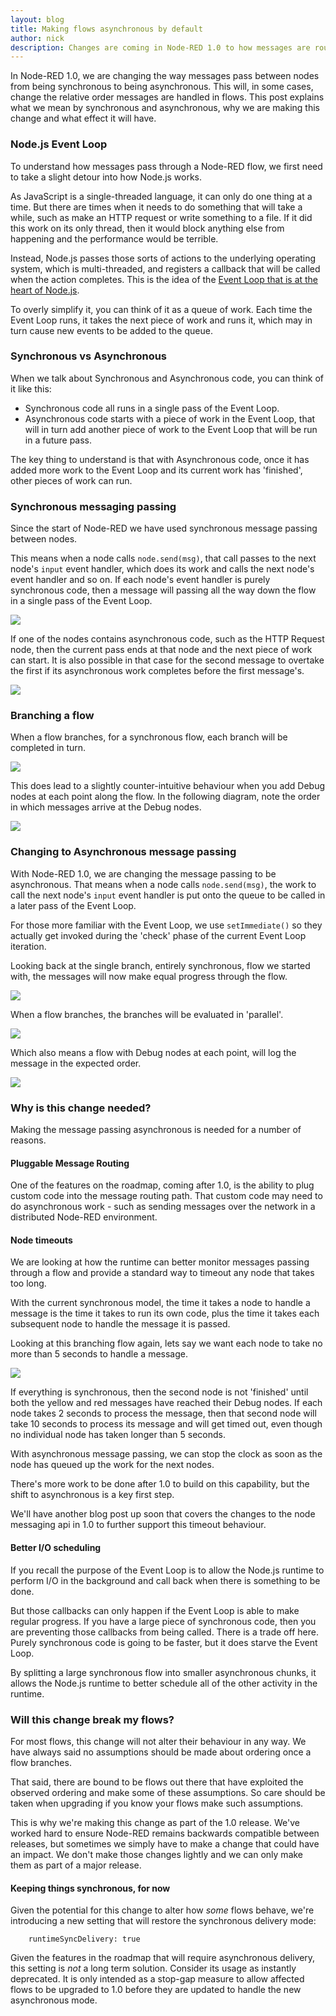 ```yaml
---
layout: blog
title: Making flows asynchronous by default
author: nick
description: Changes are coming in Node-RED 1.0 to how messages are routed in a flow. Find out what it means to go asynchronous.
---
```


In Node-RED 1.0, we are changing the way messages pass between nodes from being
synchronous to being asynchronous. This will, in some cases, change the relative
order messages are handled in flows. This post explains what we mean by synchronous
and asynchronous, why we are making this change and what effect it will have.

### Node.js Event Loop

To understand how messages pass through a Node-RED flow, we first need to take
a slight detour into how Node.js works.

As JavaScript is a single-threaded language, it can only do one thing at a time.
But there are times when it needs to do something that will take a while, such
as make an HTTP request or write something to a file. If it did this work on its
only thread, then it would block anything else from happening and the performance
would be terrible.

Instead, Node.js passes those sorts of actions to the underlying operating system,
which is multi-threaded, and registers a callback that will be called when the
action completes. This is the idea of the [Event Loop that is at the heart of Node.js](https://nodejs.org/en/docs/guides/event-loop-timers-and-nexttick/).

To overly simplify it, you can think of it as a queue of work. Each time the Event
Loop runs, it takes the next piece of work and runs it, which may in turn cause
new events to be added to the queue.


### Synchronous vs Asynchronous

When we talk about Synchronous and Asynchronous code, you can think of it like this:

 - Synchronous code all runs in a single pass of the Event Loop.
 - Asynchronous code starts with a piece of work in the Event Loop, that will in
   turn add another piece of work to the Event Loop that will be run in a future
   pass.

The key thing to understand is that with Asynchronous code, once it has added more
work to the Event Loop and its current work has 'finished', other pieces of work
can run.

### Synchronous messaging passing

Since the start of Node-RED we have used synchronous message passing between nodes.

This means when a node calls `node.send(msg)`, that call passes to the next node's
`input` event handler, which does its work and calls the next node's event handler
and so on. If each node's event handler is purely synchronous code, then a message
will passing all the way down the flow in a single pass of the Event Loop.

![](/blog/content/images/2019/08/flow1.svg)

If one of the nodes contains asynchronous code, such as the HTTP Request node,
then the current pass ends at that node and the next piece of work can
start. It is also possible in that case for the second message to overtake the
first if its asynchronous work completes before the first message's.

![](/blog/content/images/2019/08/flow1-node-async.svg)

### Branching a flow

When a flow branches, for a synchronous flow, each branch will be completed in turn.

![](/blog/content/images/2019/08/flow2.svg)

This does lead to a slightly counter-intuitive behaviour when you add Debug
nodes at each point along the flow. In the following diagram, note the order
in which messages arrive at the Debug nodes.

![](/blog/content/images/2019/08/flow4.svg)

### Changing to Asynchronous message passing

With Node-RED 1.0, we are changing the message passing to be asynchronous. That
means when a node calls `node.send(msg)`, the work to call the next node's `input`
event handler is put onto the queue to be called in a later pass of the Event Loop.

For those more familiar with the Event Loop, we use `setImmediate()` so they
actually get invoked during the 'check' phase of the current Event Loop iteration.

Looking back at the single branch, entirely synchronous, flow we started with, the
messages will now make equal progress through the flow.

![](/blog/content/images/2019/08/flow1-async.svg)

When a flow branches, the branches will be evaluated in 'parallel'.

![](/blog/content/images/2019/08/flow2-async.svg)

Which also means a flow with Debug nodes at each point, will log the message
in the expected order.

![](/blog/content/images/2019/08/flow4-async.svg)

### Why is this change needed?

Making the message passing asynchronous is needed for a number of reasons.

#### Pluggable Message Routing

One of the features on the roadmap, coming after 1.0, is the ability to plug
custom code into the message routing path. That custom code may need to do
asynchronous work - such as sending messages over the network in a distributed
Node-RED environment.

#### Node timeouts

We are looking at how the runtime can better monitor messages passing through a
flow and provide a standard way to timeout any node that takes too long.

With the current synchronous model, the time it takes a node to handle a message
is the time it takes to run its own code, plus the time it takes each subsequent
node to handle the message it is passed.

Looking at this branching flow again, lets say we want each node to take no more than
5 seconds to handle a message.

![](/blog/content/images/2019/08/flow2.svg)

If everything is synchronous, then the second node is not 'finished' until both
the yellow and red messages have reached their Debug nodes. If each node takes
2 seconds to process the message, then that second node will take 10 seconds
to process its message and will get timed out, even though no individual node
has taken longer than 5 seconds.

With asynchronous message passing, we can stop the clock as soon as the node has
queued up the work for the next nodes.

There's more work to be done after 1.0 to build on this capability, but the shift
to asynchronous is a key first step.

We'll have another blog post up soon that covers the changes to the node messaging
api in 1.0 to further support this timeout behaviour.

#### Better I/O scheduling

If you recall the purpose of the Event Loop is to allow the Node.js runtime to
perform I/O in the background and call back when there is something to be done.

But those callbacks can only happen if the Event Loop is able to make regular
progress. If you have a large piece of synchronous code, then you are preventing
those callbacks from being called. There is a trade off here. Purely synchronous
code is going to be faster, but it does starve the Event Loop.

By splitting a large synchronous flow into smaller asynchronous chunks, it allows
the Node.js runtime to better schedule all of the other activity in the runtime.


### Will this change break my flows?

For most flows, this change will not alter their behaviour in any way. We have
always said no assumptions should be made about ordering once a flow branches.

That said, there are bound to be flows out there that have exploited the observed
ordering and make some of these assumptions. So care should be taken when upgrading
if you know your flows make such assumptions.

This is why we're making this change as part of the 1.0 release. We've worked
hard to ensure Node-RED remains backwards compatible between releases, but sometimes
we simply have to make a change that could have an impact. We don't make those
changes lightly and we can only make them as part of a major release.


#### Keeping things synchronous, for now

Given the potential for this change to alter how *some* flows behave, we're
introducing a new setting that will restore the synchronous delivery mode:

```
    runtimeSyncDelivery: true
```

Given the features in the roadmap that will require asynchronous delivery, this
setting is *not* a long term solution. Consider its usage as instantly deprecated.
It is only intended as a stop-gap measure to allow affected flows to be upgraded
to 1.0 before they are updated to handle the new asynchronous mode.
